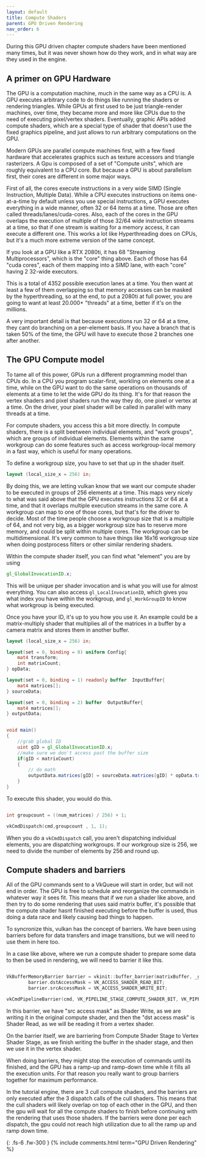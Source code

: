 ```yaml
---
layout: default
title: Compute Shaders
parent: GPU Driven Rendering
nav_order: 6
---
```


During this GPU driven chapter compute shaders have been mentioned many times, but it was never shown how do they work, and in what way are they used in the engine.

## A primer on GPU Hardware
The GPU is a computation machine, much in the same way as a CPU is. A GPU executes arbitrary code to do things like running the shaders or rendering triangles.
While GPUs at first used to be just triangle-render machines, over time, they became more and more like CPUs due to the need of executing pixel/vertex shaders. Eventually, graphic APIs added compute shaders, which are a special type of shader that doesn't use the fixed graphics pipeline, and just allows to run arbitrary computations on the GPU.

Modern GPUs are parallel compute machines first, with a few fixed hardware that accelerates graphics such as texture accessors and triangle rasterizers. A Gpu is composed of a set of "Compute units", which are roughly equivalent to a CPU core. But because a GPU is about parallelism first, their cores are different in some major ways.

First of all, the cores execute instructions in a very wide SIMD (Single Instruction, Multiple Data). While a CPU executes instructions on items one-at-a-time by default unless you use special instructions, a GPU executes everything in a wide manner, often 32 or 64 items at a time. Those are often called threads/lanes/cuda-cores. Also, each of the cores in the GPU overlaps the execution of multiple of those 32/64 wide instruction streams at a time, so that if one stream is waiting for a memory access, it can execute a different one. This works a lot like Hyperthreading does on CPUs, but it's a much more extreme version of the same concept.

If you look at a GPU like a RTX 2080ti, it has 68 "Streaming Multiprocessors", which is the "core" thing above. Each of those has 64 "cuda cores", each of them mapping into a SIMD lane, with each "core" having 2 32-wide executors.

This is a total of 4352 possible execution lanes at a time. You then want at least a few of them overlapping so that memory accesses can be masked by the hyperthreading, so at the end, to put a 2080ti at full power, you are going to want at least 20.000+ "threads" at a time, better if it's on the millions.

A very important detail is that because executions run 32 or 64 at a time, they cant do branching on a per-element basis. If you have a branch that is taken 50% of the time, the GPU will have to execute those 2 branches one after another.

## The GPU Compute model
To tame all of this power, GPUs run a different programming model than CPUs do. In a CPU you program scalar-first, workling on elements one at a time, while on the GPU want to do the same operations on thousands of elements at a time to let the wide GPU do its thing.
It's for that reason the vertex shaders and pixel shaders run the way they do, one pixel or vertex at a time. On the driver, your pixel shader will be called in parallel with many threads at a time.

For compute shaders, you access this a bit more directly. In compute shaders, there is a split beetween individual elements, and "work groups", which are groups of individual elements. Elements within the same workgroup can do some features such as access workgroup-local memory in a fast way, which is useful for many operations.

To define a workgroup size, you have to set that up in the shader itself.

```glsl
layout (local_size_x = 256) in;
```

By doing this, we are letting vulkan know that we want our compute shader to be executed in groups of 256 elements at a time. This maps very nicely to what was said above that the GPU executes instructions 32 or 64 at a time, and that it overlaps multiple execution streams in the same core. A workgroup can map to one of those cores, but that's for the driver to decide. Most of the time people choose a workgroup size that is a multiple of 64, and not very big, as a bigger workgroup size has to reserve more memory, and could be split within multiple cores.
The workgroup can be multidimensional. It's very common to have things like 16x16 workgroup size when doing postprocess filters or other similar rendering shaders.

Within the compute shader itself, you can find what "element" you are by using

```glsl
gl_GlobalInvocationID.x;
```
This will be unique per shader invocation and is what you will use for almost everything. You can also access `gl_LocalInvocationID`, which gives you what index you have within the workgroup, and `gl_WorkGroupID` to know what workgroup is being executed.


Once you have your ID, it's up to you how you use it. An example could be a matrix-multiply shader that multiplies all of the matrices in a buffer by a camera matrix and stores them in another buffer.

```glsl
layout (local_size_x = 256) in;

layout(set = 0, binding = 0) uniform Config{
    mat4 transform;
    int matrixCount;
} opData;

layout(set = 0, binding = 1) readonly buffer  InputBuffer{
    mat4 matrices[];
} sourceData;

layout(set = 0, binding = 2) buffer  OutputBuffer{
    mat4 matrices[];
} outputData;


void main()
{
    //grab global ID
	uint gID = gl_GlobalInvocationID.x;
    //make sure we don't access past the buffer size
    if(gID < matrixCount)
    {
        // do math
        outputData.matrices[gID] = sourceData.matrices[gID] * opData.transform;
    }
}

```

To execute this shader, you would do this.

```cpp

int groupcount = ((num_matrices) / 256) + 1;

vkCmdDispatch(cmd,groupcount , 1, 1);
```

When you do a `vkCmdDispatch` call, you aren't dispatching individual elements, you are dispatching workgroups. If our workgroup size is 256, we need to divide the number of elements by 256 and round up.

## Compute shaders and barriers

All of the GPU commands sent to a VkQueue will start in order, but will not end in order. The GPU is free to schedule and reorganize the commands in whatever way it sees fit. This means that if we run a shader like above, and then try to do some rendering that uses said matrix buffer, it's possible that the compute shader hasnt finished executing before the buffer is used, thus doing a data race and likely causing bad things to happen.

To syncronize this, vulkan has the concept of barriers. We have been using barriers before for data transfers and image transitions, but we will need to use them in here too.

In a case like above, where we run a compute shader to prepare some data to then be used in rendering, we will need to barrier it like this.

```cpp

VkBufferMemoryBarrier barrier = vkinit::buffer_barrier(matrixBuffer, _graphicsQueueFamily);
		barrier.dstAccessMask = VK_ACCESS_SHADER_READ_BIT;
		barrier.srcAccessMask = VK_ACCESS_SHADER_WRITE_BIT;

vkCmdPipelineBarrier(cmd, VK_PIPELINE_STAGE_COMPUTE_SHADER_BIT, VK_PIPELINE_STAGE_VERTEX_SHADER_BIT, 0, 0, nullptr, 1, &barrier, 0, nullptr);

```

In this barrier, we have "src access mask" as Shader Write, as we are writing it in the original compute shader, and then the "dst access mask" is Shader Read, as we will be reading it from a vertex shader.

On the barrier itself, we are barriering from Compute Shader Stage to Vertex Shader Stage, as we finish writing the buffer in the shader stage, and then we use it in the vertex shader.

When doing barriers, they might stop the execution of commands until its finished, and the GPU has a ramp-up and ramp-down time while it fills all the execution units. For that reason you really want to group barriers together for maximum performance.

In the tutorial engine, there are 3 cull compute shaders, and the barriers are only executed after the 3 dispatch calls of the cull shaders. This means that the cull shaders will likely overlap on top of each other in the GPU, and then the gpu will wait for all the compute shaders to finish before continuing with the rendering that uses those shaders. If the barriers were done per each dispatch, the gpu could not reach high utilization due to all the ramp up and ramp down time.





{: .fs-6 .fw-300 }
{% include comments.html term="GPU Driven Rendering" %}

